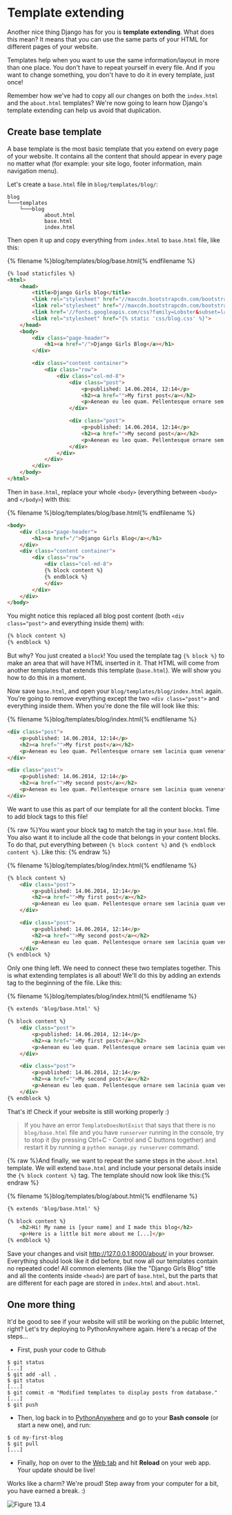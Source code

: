 # Template extending

Another nice thing Django has for you is __template extending__. What does this mean? It means that you can use the same parts of your HTML for different pages of your website.

Templates help when you want to use the same information/layout in more than one place.  You don't have to repeat yourself in every file. And if you want to change something, you don't have to do it in every template, just once!

Remember how we've had to copy all our changes on both the `index.html` and the `about.html` templates? We're now going to learn how Django's template extending can help us avoid that duplication.

## Create base template

A base template is the most basic template that you extend on every page of your website. It contains all the content that should appear in every page no matter what (for example: your site logo, footer information, main navigation menu).

Let's create a `base.html` file in `blog/templates/blog/`:

    blog
    └───templates
        └───blog
                about.html
                base.html
                index.html

Then open it up and copy everything from `index.html` to `base.html` file, like this:

{% filename %}blog/templates/blog/base.html{% endfilename %}
```html
{% load staticfiles %}
<html>
    <head>
        <title>Django Girls blog</title>
        <link rel="stylesheet" href="//maxcdn.bootstrapcdn.com/bootstrap/3.2.0/css/bootstrap.min.css">
        <link rel="stylesheet" href="//maxcdn.bootstrapcdn.com/bootstrap/3.2.0/css/bootstrap-theme.min.css">
        <link href='//fonts.googleapis.com/css?family=Lobster&subset=latin,latin-ext' rel='stylesheet' type='text/css'>
        <link rel="stylesheet" href="{% static 'css/blog.css' %}">
    </head>
    <body>
        <div class="page-header">
            <h1><a href="/">Django Girls Blog</a></h1>
        </div>

        <div class="content container">
            <div class="row">
                <div class="col-md-8">
                    <div class="post">
                        <p>published: 14.06.2014, 12:14</p>
                        <h2><a href="">My first post</a></h2>
                        <p>Aenean eu leo quam. Pellentesque ornare sem lacinia quam venenatis vestibulum. Donec id elit non mi porta gravida at eget metus. Fusce dapibus, tellus ac cursus commodo, tortor mauris condimentum nibh, ut fermentum massa justo sit amet risus.</p>
                    </div>

                    <div class="post">
                        <p>published: 14.06.2014, 12:14</p>
                        <h2><a href="">My second post</a></h2>
                        <p>Aenean eu leo quam. Pellentesque ornare sem lacinia quam venenatis vestibulum. Donec id elit non mi porta gravida at eget metus. Fusce dapibus, tellus ac cursus commodo, tortor mauris condimentum nibh, ut f.</p>
                    </div>
                </div>
            </div>
        </div>
    </body>
</html>
```

Then in `base.html`, replace your whole `<body>` (everything between `<body>` and `</body>`) with this:

{% filename %}blog/templates/blog/base.html{% endfilename %}
```html
<body>
    <div class="page-header">
        <h1><a href="/">Django Girls Blog</a></h1>
    </div>
    <div class="content container">
        <div class="row">
            <div class="col-md-8">
            {% block content %}
            {% endblock %}
            </div>
        </div>
    </div>
</body>
```

You might notice this replaced all blog post content (both `<div class="post">` and everything inside them) with:

```html
{% block content %}
{% endblock %}
```
But why?  You just created a `block`!  You used the template tag `{% block %}` to make an area that will have HTML inserted in it. That HTML will come from another templates that extends this template (`base.html`). We will show you how to do this in a moment.

Now save `base.html`, and open your `blog/templates/blog/index.html` again.
You're going to remove everything except the two `<div class="post">` and everything inside them. When you're done the file will look like this:

{% filename %}blog/templates/blog/index.html{% endfilename %}
```html
<div class="post">
    <p>published: 14.06.2014, 12:14</p>
    <h2><a href="">My first post</a></h2>
    <p>Aenean eu leo quam. Pellentesque ornare sem lacinia quam venenatis vestibulum. Donec id elit non mi porta gravida at eget metus. Fusce dapibus, tellus ac cursus commodo, tortor mauris condimentum nibh, ut fermentum massa justo sit amet risus.</p>
</div>

<div class="post">
    <p>published: 14.06.2014, 12:14</p>
    <h2><a href="">My second post</a></h2>
    <p>Aenean eu leo quam. Pellentesque ornare sem lacinia quam venenatis vestibulum. Donec id elit non mi porta gravida at eget metus. Fusce dapibus, tellus ac cursus commodo, tortor mauris condimentum nibh, ut f.</p>
</div>
```

We want to use this as part of our template for all the content blocks.
Time to add block tags to this file!

{% raw %}You want your block tag to match the tag in your `base.html` file. You also want it to include all the code that belongs in your content blocks. To do that, put everything between `{% block content %}` and `{% endblock content %}`. Like this: {% endraw %}

{% filename %}blog/templates/blog/index.html{% endfilename %}
```html
{% block content %}
    <div class="post">
        <p>published: 14.06.2014, 12:14</p>
        <h2><a href="">My first post</a></h2>
        <p>Aenean eu leo quam. Pellentesque ornare sem lacinia quam venenatis vestibulum. Donec id elit non mi porta gravida at eget metus. Fusce dapibus, tellus ac cursus commodo, tortor mauris condimentum nibh, ut fermentum massa justo sit amet risus.</p>
    </div>

    <div class="post">
        <p>published: 14.06.2014, 12:14</p>
        <h2><a href="">My second post</a></h2>
        <p>Aenean eu leo quam. Pellentesque ornare sem lacinia quam venenatis vestibulum. Donec id elit non mi porta gravida at eget metus. Fusce dapibus, tellus ac cursus commodo, tortor mauris condimentum nibh, ut f.</p>
    </div>
{% endblock %}
```

Only one thing left. We need to connect these two templates together.  This is what extending templates is all about!  We'll do this by adding an extends tag to the beginning of the file. Like this:

{% filename %}blog/templates/blog/index.html{% endfilename %}
```html
{% extends 'blog/base.html' %}

{% block content %}
    <div class="post">
        <p>published: 14.06.2014, 12:14</p>
        <h2><a href="">My first post</a></h2>
        <p>Aenean eu leo quam. Pellentesque ornare sem lacinia quam venenatis vestibulum. Donec id elit non mi porta gravida at eget metus. Fusce dapibus, tellus ac cursus commodo, tortor mauris condimentum nibh, ut fermentum massa justo sit amet risus.</p>
    </div>

    <div class="post">
        <p>published: 14.06.2014, 12:14</p>
        <h2><a href="">My second post</a></h2>
        <p>Aenean eu leo quam. Pellentesque ornare sem lacinia quam venenatis vestibulum. Donec id elit non mi porta gravida at eget metus. Fusce dapibus, tellus ac cursus commodo, tortor mauris condimentum nibh, ut f.</p>
    </div>
{% endblock %}
```

That's it! Check if your website is still working properly :)

> If you have an error `TemplateDoesNotExist` that says that there is no `blog/base.html` file and you have `runserver` running in the console, try to stop it (by pressing Ctrl+C - Control and C buttons together) and restart it by running a `python manage.py runserver` command.

{% raw %}And finally, we want to repeat the same steps in the `about.html` template. We will extend `base.html` and include your personal details inside the `{% block content %}` tag. The template should now look like this:{% endraw %}

{% filename %}blog/templates/blog/about.html{% endfilename %}
```html
{% extends 'blog/base.html' %}

{% block content %}
    <h2>Hi! My name is [your name] and I made this blog</h2>
    <p>Here is a little bit more about me [...]</p>
{% endblock %}
```

Save your changes and visit http://127.0.0.1:8000/about/ in your browser. Everything should look like it did before, but now all our templates contain no repeated code! All common elements (like the "Django Girls Blog" title and all the contents inside `<head>`) are part of `base.html`, but the parts that are different for each page are stored in `index.html` and `about.html`.


## One more thing

It'd be good to see if your website will still be working on the public Internet, right? Let's try deploying to PythonAnywhere again. Here's a recap of the steps...

* First, push your code to Github

```
$ git status
[...]
$ git add -all .
$ git status
[...]
$ git commit -m "Modified templates to display posts from database."
[...]
$ git push
```

* Then, log back in to [PythonAnywhere](https://www.pythonanywhere.com/consoles/) and go to your **Bash console** (or start a new one), and run:

```
$ cd my-first-blog
$ git pull
[...]
```

* Finally, hop on over to the [Web tab](https://www.pythonanywhere.com/web_app_setup/) and hit **Reload** on your web app. Your update should be live!

Works like a charm? We're proud! Step away from your computer for a bit, you have earned a break. :)

![Figure 13.4](images/donut.png)
